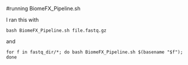 #running BiomeFX_Pipeline.sh

I ran this with 

```bash BiomeFX_Pipeline.sh file.fastq.gz``` 

and 

```for f in fastq_dir/*; do bash BiomeFX_Pipeline.sh $(basename "$f"); done```
